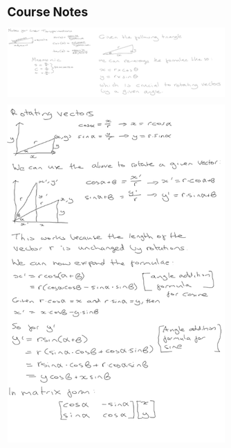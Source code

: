 # Course Notes

![Trigonometry Review](1-trig-review-notes.png "Trigonometry Review Notes")

![Rotating Vectors](2-rotating-vectors.png "Rotating Vectors Notes")